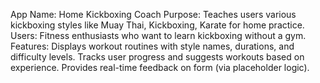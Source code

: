 App Name: Home Kickboxing Coach
Purpose: Teaches users various kickboxing styles like Muay Thai, Kickboxing, Karate for home practice.
Users: Fitness enthusiasts who want to learn kickboxing without a gym.
Features:
Displays workout routines with style names, durations, and difficulty levels.
Tracks user progress and suggests workouts based on experience.
Provides real-time feedback on form (via placeholder logic).
